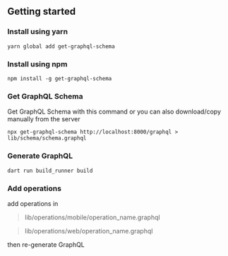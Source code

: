 ## Getting started

### Install using yarn

```
yarn global add get-graphql-schema
```

### Install using npm

```
npm install -g get-graphql-schema
```

### Get GraphQL Schema

Get GraphQL Schema with this command or you can also download/copy manually from the server

```
npx get-graphql-schema http://localhost:8000/graphql > lib/schema/schema.graphql
```

### Generate GraphQL

```
dart run build_runner build
```

### Add operations

add operations in

> lib/operations/mobile/operation_name.graphql

> lib/operations/web/operation_name.graphql

then re-generate GraphQL
